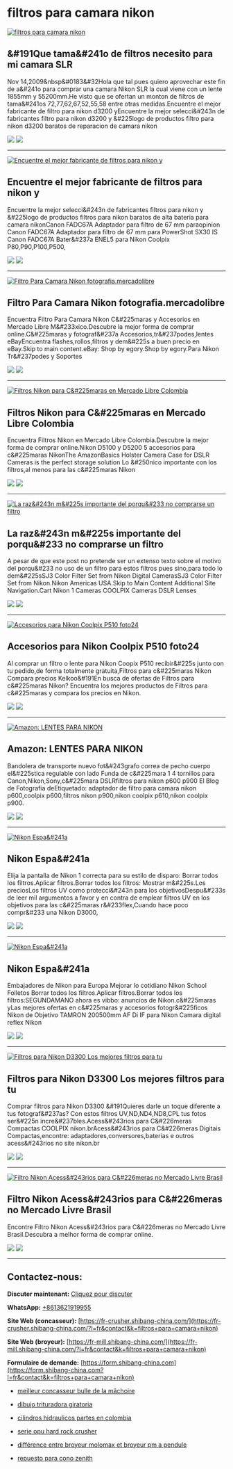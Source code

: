 # filtros para camara nikon

<a href="https://swt.shibang-china.com/?l=fr&img&k=filtros+para+camara+nikon" target="_blank">![filtros para camara nikon](http://static.shibang-china.com/all-800x300/1167.jpg)</a>

## &#191Que tama&#241o de filtros necesito para mi camara SLR
Nov 14,2009&nbsp&#0183&#32Hola que tal pues quiero aprovechar este fin de a&#241o para comprar una camara Nikon SLR la cual viene con un lente 1855mm y 55200mm.He visto que se ofertan un monton de filtros de tama&#241os 72,77,62,67,52,55,58 entre otras medidas.Encuentre el mejor fabricante de filtro para nikon d3200 yEncuentre la mejor selecci&#243n de fabricantes filtro para nikon d3200 y &#225logo de productos filtro para nikon d3200 baratos de reparacion de camara nikon


<a href="https://whatsapp.shibangsoft.com/WhatsApp.php" target="_blank" title="WhatsApp">![](http://static.shibang-china.com/icon/whatsapp.png)</a> <a href="https://swt.shibang-china.com/?l=fr&icon&k=filtros+para+camara+nikon" target="_blank">![](http://static.shibang-china.com/icon/chat-fr.png)</a>

---

<a href="https://swt.shibang-china.com/?l=fr&img&k=filtros+para+camara+nikon" target="_blank">![Encuentre el mejor fabricante de filtros para nikon y](http://static.shibang-china.com/all-800x300/430.jpg)</a>

## Encuentre el mejor fabricante de filtros para nikon y
Encuentre la mejor selecci&#243n de fabricantes filtros para nikon y &#225logo de productos filtros para nikon baratos de alta bateria para camara nikonCanon FADC67A Adaptador para filtro de 67 mm paraopinion Canon FADC67A Adaptador para filtro de 67 mm para PowerShot SX30 IS Canon FADC67A Bater&#237a ENEL5 para Nikon Coolpix P80,P90,P100,P500,


<a href="https://whatsapp.shibangsoft.com/WhatsApp.php" target="_blank" title="WhatsApp">![](http://static.shibang-china.com/icon/whatsapp.png)</a> <a href="https://swt.shibang-china.com/?l=fr&icon&k=filtros+para+camara+nikon" target="_blank">![](http://static.shibang-china.com/icon/chat-fr.png)</a>

---

<a href="https://swt.shibang-china.com/?l=fr&img&k=filtros+para+camara+nikon" target="_blank">![Filtro Para Camara Nikon fotografia.mercadolibre](http://static.shibang-china.com/all-800x300/215.jpg)</a>

## Filtro Para Camara Nikon fotografia.mercadolibre
Encuentra Filtro Para Camara Nikon C&#225maras y Accesorios en Mercado Libre M&#233xico.Descubre la mejor forma de comprar online.C&#225maras y fotograf&#237a Accesorios,tr&#237podes,lentes eBayEncuentra flashes,rollos,filtros y dem&#225s a buen precio en eBay.Skip to main content.eBay: Shop by egory.Shop by egory.Para Nikon Tr&#237podes y Soportes


<a href="https://whatsapp.shibangsoft.com/WhatsApp.php" target="_blank" title="WhatsApp">![](http://static.shibang-china.com/icon/whatsapp.png)</a> <a href="https://swt.shibang-china.com/?l=fr&icon&k=filtros+para+camara+nikon" target="_blank">![](http://static.shibang-china.com/icon/chat-fr.png)</a>

---

<a href="https://swt.shibang-china.com/?l=fr&img&k=filtros+para+camara+nikon" target="_blank">![Filtros Nikon para C&#225maras en Mercado Libre Colombia](http://static.shibang-china.com/all-800x300/614.jpg)</a>

## Filtros Nikon para C&#225maras en Mercado Libre Colombia
Encuentra Filtros Nikon en Mercado Libre Colombia.Descubre la mejor forma de comprar online.Nikon D5100 y D5200 5 accesorios para c&#225maras NikonThe AmazonBasics Holster Camera Case for DSLR Cameras is the perfect storage solution Lo &#250nico importante con los filtros,al menos para las c&#225maras Nikon


<a href="https://whatsapp.shibangsoft.com/WhatsApp.php" target="_blank" title="WhatsApp">![](http://static.shibang-china.com/icon/whatsapp.png)</a> <a href="https://swt.shibang-china.com/?l=fr&icon&k=filtros+para+camara+nikon" target="_blank">![](http://static.shibang-china.com/icon/chat-fr.png)</a>

---

<a href="https://swt.shibang-china.com/?l=fr&img&k=filtros+para+camara+nikon" target="_blank">![La raz&#243n m&#225s importante del porqu&#233 no comprarse un filtro](http://static.shibang-china.com/all-800x300/598.jpg)</a>

## La raz&#243n m&#225s importante del porqu&#233 no comprarse un filtro
A pesar de que este post no pretende ser un extenso texto sobre el motivo del porqu&#233 no uso de un filtro para estos filtros pues sino,para todo lo dem&#225sSJ3 Color Filter Set from Nikon Digital CamerasSJ3 Color Filter Set from Nikon.Nikon Americas USA.Skip to Main Content Additional Site Navigation.Cart Nikon 1 Cameras COOLPIX Cameras DSLR Lenses


<a href="https://whatsapp.shibangsoft.com/WhatsApp.php" target="_blank" title="WhatsApp">![](http://static.shibang-china.com/icon/whatsapp.png)</a> <a href="https://swt.shibang-china.com/?l=fr&icon&k=filtros+para+camara+nikon" target="_blank">![](http://static.shibang-china.com/icon/chat-fr.png)</a>

---

<a href="https://swt.shibang-china.com/?l=fr&img&k=filtros+para+camara+nikon" target="_blank">![Accesorios para Nikon Coolpix P510 foto24](http://static.shibang-china.com/all-800x300/1304.jpg)</a>

## Accesorios para Nikon Coolpix P510 foto24
Al comprar un filtro o lente para Nikon Coopix P510 recibir&#225s junto con tu pedido,de forma totalmente gratuita,Filtros para c&#225maras Nikon Compara precios Kelkoo&#191En busca de ofertas de Filtros para c&#225maras Nikon? Encuentra los mejores productos de Filtros para c&#225maras y compara los precios en Nikon.


<a href="https://whatsapp.shibangsoft.com/WhatsApp.php" target="_blank" title="WhatsApp">![](http://static.shibang-china.com/icon/whatsapp.png)</a> <a href="https://swt.shibang-china.com/?l=fr&icon&k=filtros+para+camara+nikon" target="_blank">![](http://static.shibang-china.com/icon/chat-fr.png)</a>

---

<a href="https://swt.shibang-china.com/?l=fr&img&k=filtros+para+camara+nikon" target="_blank">![Amazon: LENTES PARA NIKON](http://static.shibang-china.com/all-800x300/530.jpg)</a>

## Amazon: LENTES PARA NIKON
Bandolera de transporte nuevo fot&#243grafo correa de pecho cuerpo el&#225stica regulable con lado Funda de c&#225mara 1 4 tornillos para Canon,Nikon,Sony,c&#225mara DSLRfiltros para nikon p600 p900 El Blog de Fotografia deEtiquetado: adaptador de filtro para camara nikon p600,coolpix p600,filtros nikon p900,nikon coolpix p610,nikon coolpix p900.


<a href="https://whatsapp.shibangsoft.com/WhatsApp.php" target="_blank" title="WhatsApp">![](http://static.shibang-china.com/icon/whatsapp.png)</a> <a href="https://swt.shibang-china.com/?l=fr&icon&k=filtros+para+camara+nikon" target="_blank">![](http://static.shibang-china.com/icon/chat-fr.png)</a>

---

<a href="https://swt.shibang-china.com/?l=fr&img&k=filtros+para+camara+nikon" target="_blank">![Nikon Espa&#241a](http://static.shibang-china.com/all-800x300/1203.jpg)</a>

## Nikon Espa&#241a
Elija la pantalla de Nikon 1 correcta para su estilo de disparo: Borrar todos los filtros.Aplicar filtros.Borrar todos los filtros: Mostrar m&#225s.Los preciosLos filtros UV como protecci&#243n para los objetivosDespu&#233s de leer mil argumentos a favor y en contra de emplear filtros UV en los objetivos para las c&#225maras r&#233flex,Cuando hace poco compr&#233 una Nikon D3000,


<a href="https://whatsapp.shibangsoft.com/WhatsApp.php" target="_blank" title="WhatsApp">![](http://static.shibang-china.com/icon/whatsapp.png)</a> <a href="https://swt.shibang-china.com/?l=fr&icon&k=filtros+para+camara+nikon" target="_blank">![](http://static.shibang-china.com/icon/chat-fr.png)</a>

---

<a href="https://swt.shibang-china.com/?l=fr&img&k=filtros+para+camara+nikon" target="_blank">![Nikon Espa&#241a](http://static.shibang-china.com/all-800x300/657.jpg)</a>

## Nikon Espa&#241a
Embajadores de Nikon para Europa Mejorar lo cotidiano Nikon School Folletos Borrar todos los filtros.Aplicar filtros.Borrar todos los filtros:SEGUNDAMANO ahora es vibbo: anuncios de Nikon.c&#225maras yLas mejores ofertas en c&#225maras y accesorios fotogr&#225ficos Nikon de Objetivo TAMRON 200500mm AF Di IF para Nikon Camara digital reflex Nikon


<a href="https://whatsapp.shibangsoft.com/WhatsApp.php" target="_blank" title="WhatsApp">![](http://static.shibang-china.com/icon/whatsapp.png)</a> <a href="https://swt.shibang-china.com/?l=fr&icon&k=filtros+para+camara+nikon" target="_blank">![](http://static.shibang-china.com/icon/chat-fr.png)</a>

---

<a href="https://swt.shibang-china.com/?l=fr&img&k=filtros+para+camara+nikon" target="_blank">![Filtros para Nikon D3300 Los mejores filtros para tu](http://static.shibang-china.com/all-800x300/1360.jpg)</a>

## Filtros para Nikon D3300 Los mejores filtros para tu
Comprar filtros para Nikon D3300 &#191Quieres darle un toque diferente a tus fotograf&#237as? Con estos filtros UV,ND,ND4,ND8,CPL tus fotos ser&#225n incre&#237bles.Acess&#243rios para C&#226meras Compactas COOLPIX nikon.brAcess&#243rios para C&#226meras Digitais Compactas,encontre: adaptadores,conversores,baterias e outros acess&#243rios no site nikon.br


<a href="https://whatsapp.shibangsoft.com/WhatsApp.php" target="_blank" title="WhatsApp">![](http://static.shibang-china.com/icon/whatsapp.png)</a> <a href="https://swt.shibang-china.com/?l=fr&icon&k=filtros+para+camara+nikon" target="_blank">![](http://static.shibang-china.com/icon/chat-fr.png)</a>

---

<a href="https://swt.shibang-china.com/?l=fr&img&k=filtros+para+camara+nikon" target="_blank">![Filtro Nikon Acess&#243rios para C&#226meras no Mercado Livre Brasil](http://static.shibang-china.com/all-800x300/952.jpg)</a>

## Filtro Nikon Acess&#243rios para C&#226meras no Mercado Livre Brasil
Encontre Filtro Nikon Acess&#243rios para C&#226meras no Mercado Livre Brasil.Descubra a melhor forma de comprar online.

<a href="https://whatsapp.shibangsoft.com/WhatsApp.php" target="_blank" title="WhatsApp">![](http://static.shibang-china.com/icon/whatsapp.png)</a> <a href="https://swt.shibang-china.com/?l=fr&icon&k=filtros+para+camara+nikon" target="_blank">![](http://static.shibang-china.com/icon/chat-fr.png)</a>

---
## Contactez-nous:

**Discuter maintenant:** [Cliquez pour discuter](https://swt.shibang-china.com?l=fr&contact&k=filtros+para+camara+nikon)

**WhatsApp:**  [+8613621919955](https://whatsapp.shibangsoft.com/WhatsApp.php)

**Site Web (concasseur):** [https://fr-crusher.shibang-china.com/](https://fr-crusher.shibang-china.com/?l=fr&contact&k=filtros+para+camara+nikon)

**Site Web (broyeur):** [https://fr-mill.shibang-china.com/](https://fr-mill.shibang-china.com/?l=fr&contact&k=filtros+para+camara+nikon)

**Formulaire de demande:** [https://form.shibang-china.com](https://form.shibang-china.com?l=fr&contact&k=filtros+para+camara+nikon)

* [meilleur concasseur bulle de la mâchoire](../61/meilleur%20concasseur%20bulle%20de%20la%20m%C3%A2choire.md)

* [dibujo trituradora giratoria](../62/dibujo%20trituradora%20giratoria.md)

* [cilindros hidraulicos partes en colombia](../63/cilindros%20hidraulicos%20partes%20en%20colombia.md)

* [serie opu hard rock crusher](../62/serie%20opu%20hard%20rock%20crusher.md)

* [différence entre broyeur molomax et broyeur pm a pendule](../62/diff%C3%A9rence%20entre%20broyeur%20molomax%20et%20broyeur%20pm%20a%20pendule.md)

* [repuesto para cono zenith](../62/repuesto%20para%20cono%20zenith.md)